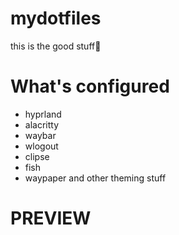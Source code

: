 # mydotfiles
this is the good stuff🍶
# What's configured
* hyprland
* alacritty
* waybar
* wlogout
* clipse
* fish
* waypaper
and other theming stuff
# PREVIEW
